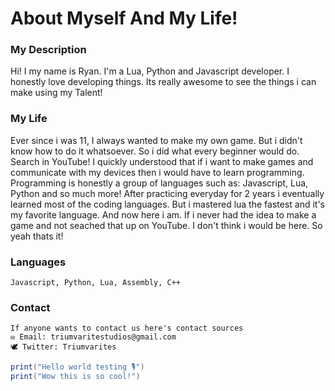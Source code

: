 # About Myself And My Life!

### My Description
Hi! I my name is Ryan. I'm a Lua, Python and Javascript developer. I honestly love developing things. Its really awesome to see the things i can make using my Talent! 

### My Life
Ever since i was 11, I always wanted to make my own game. But i didn't know how to do it whatsoever. So i did what every beginner would do. Search in YouTube! I quickly understood that if i want to make games and communicate with my devices then i would have to learn programming. Programming is honestly a group of languages such as: Javascript, Lua, Python and so much more! After practicing everyday for 2 years i eventually learned most of the coding languages. But i mastered lua the fastest and it's my favorite language. And now here i am. If i never had the idea to make a game and not seached that up on YouTube. I don't think i would be here. So yeah thats it!

### Languages
```
Javascript, Python, Lua, Assembly, C++
```

### Contact

```
If anyone wants to contact us here's contact sources
✉ Email: triumvaritestudios@gmail.com
🕊 Twitter: Triumvarites
```

```Lua
print("Hello world testing 🎙")
print("Wow this is so cool!")
```
